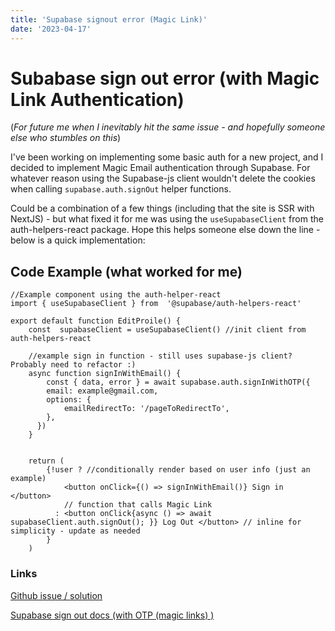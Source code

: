 ```yaml
---
title: 'Supabase signout error (Magic Link)'
date: '2023-04-17'
---
```


# Subabase sign out error (with Magic Link Authentication) 

(*For future me when I inevitably hit the same issue - and hopefully someone else who stumbles on this*) 

I've been working on implementing some basic auth for a new project, and I decided to implement Magic Email authentication through Supabase. For whatever reason using the Supabase-js client wouldn't delete the cookies when calling `supabase.auth.signOut` helper functions. 

Could be a combination of a few things (including that the site is SSR with NextJS) - but what fixed it for me was using the `useSupabaseClient` from the auth-helpers-react package. Hope this helps someone else down the line - below is a quick implementation: 

## Code Example (what worked for me) 

```
//Example component using the auth-helper-react
import { useSupabaseClient } from  '@supabase/auth-helpers-react'

export default function EditProile() {
	const  supabaseClient = useSupabaseClient() //init client from auth-helpers-react
	
	//example sign in function - still uses supabase-js client? Probably need to refactor :) 
	async function signInWithEmail() { 
		const { data, error } = await supabase.auth.signInWithOTP({
		email: example@gmail.com,
		options: {
			emailRedirectTo: '/pageToRedirectTo',
		},
	  })
	}
			
	
	return (
		{!user ? //conditionally render based on user info (just an example) 
			<button onClick={() => signInWithEmail()} Sign in </button>
            // function that calls Magic Link
		  : <button onClick{async () => await supabaseClient.auth.signOut(); }} Log Out </button> // inline for simplicity - update as needed
		}
	)
```

### Links
[Github issue / solution](https://github.com/supabase/gotrue-js/issues/46#issuecomment-1313750844) 

[Supabase sign out docs (with OTP (magic links) )](https://supabase.com/docs/reference/javascript/auth-verifyotp)